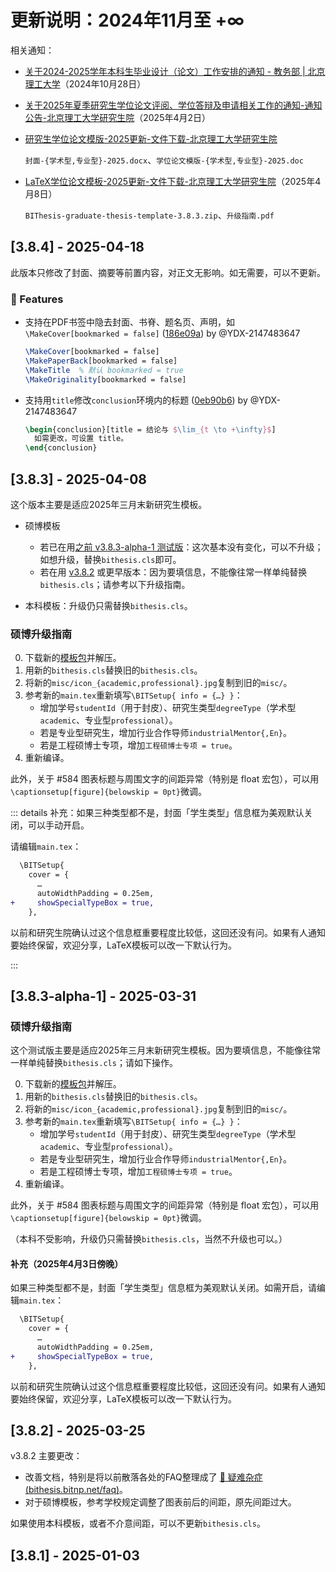 # 更新说明：2024年11月至 +∞

相关通知：

- [关于2024-2025学年本科生毕业设计（论文）工作安排的通知 - 教务部 | 北京理工大学](https://jwb.bit.edu.cn//tzgg/9285cb76d5d94deea31e5c632bc58a70.htm)（2024年10月28日）

- [关于2025年夏季研究生学位论文评阅、学位答辩及申请相关工作的通知-通知公告-北京理工大学研究生院](https://grd.bit.edu.cn/xwgz/xwgz2/tzgg_xwgz/eee4d72dc39b437dbacb3786dd8a4baf.htm)（2025年4月2日）

- [研究生学位论文模版-2025更新-文件下载-北京理工大学研究生院](https://grd.bit.edu.cn/xwgz/xwgz2/wjxz_xwgz/b119746.htm)

  `封面-{学术型,专业型}-2025.docx`、`学位论文模版-{学术型,专业型}-2025.doc`

- [LaTeX学位论文模板-2025更新-文件下载-北京理工大学研究生院](https://grd.bit.edu.cn/xwgz/xwgz2/wjxz_xwgz/b117824.htm)（2025年4月8日）

  `BIThesis-graduate-thesis-template-3.8.3.zip`、`升级指南.pdf`

## [3.8.4] - 2025-04-18

<!-- 救命，CI 炸了，要手动生成…… -->

此版本只修改了封面、摘要等前置内容，对正文无影响。如无需要，可以不更新。

### <!-- 0 -->🚀 Features

- 支持在PDF书签中隐去封面、书脊、题名页、声明，如`\MakeCover[bookmarked = false]` ([186e09a](https://github.com/BITNP/BIThesis/commit/186e09a741f2e4e8d712afc7db4dd59627554100)) by @YDX-2147483647

  ```latex
  \MakeCover[bookmarked = false]
  \MakePaperBack[bookmarked = false]
  \MakeTitle  % 默认 bookmarked = true
  \MakeOriginality[bookmarked = false]
  ```

- 支持用`title`修改`conclusion`环境内的标题 ([0eb90b6](https://github.com/BITNP/BIThesis/commit/0eb90b699246895cbb5a9b25dc00b27d6d33a92e)) by @YDX-2147483647

  ```latex
  \begin{conclusion}[title = 结论与 $\lim_{t \to +\infty}$]
    如需更改，可设置 title。
  \end{conclusion}
  ```

## [3.8.3] - 2025-04-08

这个版本主要是适应2025年三月末新研究生模板。

- 硕博模板

  - 若已在用[之前 v3.8.3-alpha-1 测试版](https://github.com/BITNP/BIThesis/releases/tag/v3.8.3-alpha-1)：这次基本没有变化，可以不升级；如想升级，替换`bithesis.cls`即可。
  - 若在用 [v3.8.2](https://github.com/BITNP/BIThesis/releases/tag/v3.8.2) 或更早版本：因为要填信息，不能像往常一样单纯替换`bithesis.cls`；请参考以下升级指南。

- 本科模板：升级仍只需替换`bithesis.cls`。

### 硕博升级指南

0. 下载新的[模板包](https://github.com/BITNP/BIThesis/releases/download/v3.8.3/graduate-thesis.zip)并解压。
1. 用新的`bithesis.cls`替换旧的`bithesis.cls`。
2. 将新的`misc/icon_{academic,professional}.jpg`复制到旧的`misc/`。
3. 参考新的`main.tex`重新填写`\BITSetup{ info = {…} }`：
   - 增加学号`studentId`（用于封皮）、研究生类型`degreeType`（学术型`academic`、专业型`professional`）。
   - 若是专业型研究生，增加行业合作导师`industrialMentor{,En}`。
   - 若是工程硕博士专项，增加`工程硕博士专项 = true`。
4. 重新编译。

此外，关于 #584 图表标题与周围文字的间距异常（特别是 float 宏包），可以用`\captionsetup[figure]{belowskip = 0pt}`微调。

::: details 补充：如果三种类型都不是，封面「学生类型」信息框为美观默认关闭，可以手动开启。

请编辑`main.tex`：

```diff
  \BITSetup{
    cover = {
      …
      autoWidthPadding = 0.25em,
+     showSpecialTypeBox = true,
    },
```

以前和研究生院确认过这个信息框重要程度比较低，这回还没有问。如果有人通知要始终保留，欢迎分享，LaTeX模板可以改一下默认行为。

:::

## [3.8.3-alpha-1] - 2025-03-31

### 硕博升级指南

这个测试版主要是适应2025年三月末新研究生模板。因为要填信息，不能像往常一样单纯替换`bithesis.cls`；请如下操作。

0. 下载新的[模板包](https://github.com/BITNP/BIThesis/releases/download/v3.8.3-alpha-1/graduate-thesis.zip)并解压。
1. 用新的`bithesis.cls`替换旧的`bithesis.cls`。
2. 将新的`misc/icon_{academic,professional}.jpg`复制到旧的`misc/`。
3. 参考新的`main.tex`重新填写`\BITSetup{ info = {…} }`：
   - 增加学号`studentId`（用于封皮）、研究生类型`degreeType`（学术型`academic`、专业型`professional`）。
   - 若是专业型研究生，增加行业合作导师`industrialMentor{,En}`。
   - 若是工程硕博士专项，增加`工程硕博士专项 = true`。
4. 重新编译。

此外，关于 #584 图表标题与周围文字的间距异常（特别是 float 宏包），可以用`\captionsetup[figure]{belowskip = 0pt}`微调。

（本科不受影响，升级仍只需替换`bithesis.cls`，当然不升级也可以。）

#### 补充（2025年4月3日傍晚）

如果三种类型都不是，封面「学生类型」信息框为美观默认关闭。如需开启，请编辑`main.tex`：

```diff
  \BITSetup{
    cover = {
      …
      autoWidthPadding = 0.25em,
+     showSpecialTypeBox = true,
    },
```

以前和研究生院确认过这个信息框重要程度比较低，这回还没有问。如果有人通知要始终保留，欢迎分享，LaTeX模板可以改一下默认行为。

## [3.8.2] - 2025-03-25

v3.8.2 主要更改：

- 改善文档，特别是将以前散落各处的FAQ整理成了 [🥑 疑难杂症 (bithesis.bitnp.net/faq)](https://bithesis.bitnp.net/faq/)。
- 对于硕博模板，参考学校规定调整了图表前后的间距，原先间距过大。

如果使用本科模板，或者不介意间距，可以不更新`bithesis.cls`。

## [3.8.1] - 2025-01-03
